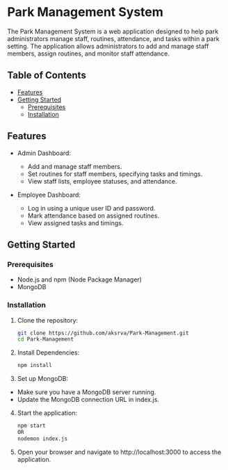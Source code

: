 # Park Management System


The Park Management System is a web application designed to help park administrators manage staff, routines, attendance, and tasks within a park setting. The application allows administrators to add and manage staff members, assign routines, and monitor staff attendance.

## Table of Contents

- [Features](#features)
- [Getting Started](#getting-started)
  - [Prerequisites](#prerequisites)
  - [Installation](#installation)

## Features

- Admin Dashboard:
  - Add and manage staff members.
  - Set routines for staff members, specifying tasks and timings.
  - View staff lists, employee statuses, and attendance.

- Employee Dashboard:
  - Log in using a unique user ID and password.
  - Mark attendance based on assigned routines.
  - View assigned tasks and timings.

## Getting Started

### Prerequisites

- Node.js and npm (Node Package Manager)
- MongoDB

### Installation

1. Clone the repository:

   ```bash
   git clone https://github.com/aksrva/Park-Management.git
   cd Park-Management

2. Install Dependencies:
   ```bash
   npm install
3. Set up MongoDB:
  - Make sure you have a MongoDB server running.
  - Update the MongoDB connection URL in index.js.
4. Start the application:
    ```bash
    npm start
    OR
    nodemon index.js
5. Open your browser and navigate to http://localhost:3000 to access the application.
   
